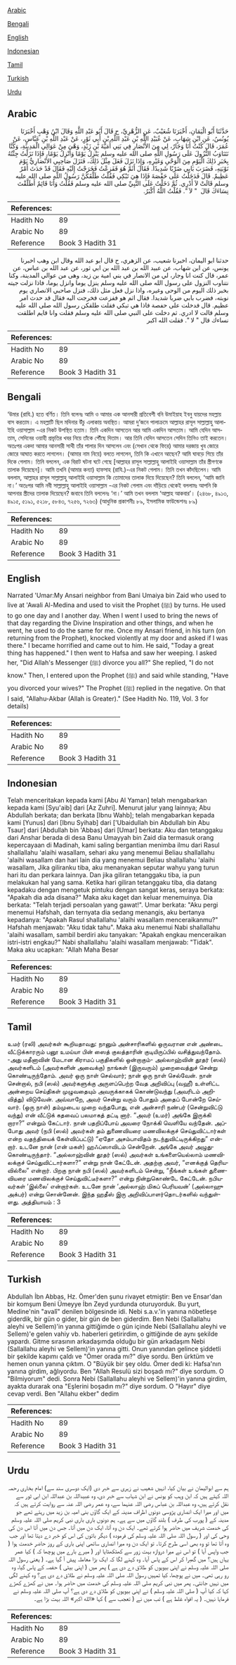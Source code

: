 [Arabic](#arabic)

[Bengali](#bengali)

[English](#english)

[Indonesian](#indonesian)

[Tamil](#tamil)

[Turkish](#turkish)

[Urdu](#urdu)

## Arabic


<div dir="rtl" lang="ar" style={{fontSize:'larger',backgroundColor:'#f8f9fa',padding:20}}>
حَدَّثَنَا أَبُو الْيَمَانِ، أَخْبَرَنَا شُعَيْبٌ، عَنِ الزُّهْرِيِّ، ح قَالَ أَبُو عَبْدِ اللَّهِ وَقَالَ ابْنُ وَهْبٍ أَخْبَرَنَا يُونُسُ، عَنِ ابْنِ شِهَابٍ، عَنْ عُبَيْدِ اللَّهِ بْنِ عَبْدِ اللَّهِ بْنِ أَبِي ثَوْرٍ، عَنْ عَبْدِ اللَّهِ بْنِ عَبَّاسٍ، عَنْ عُمَرَ، قَالَ كُنْتُ أَنَا وَجَارٌ، لِي مِنَ الأَنْصَارِ فِي بَنِي أُمَيَّةَ بْنِ زَيْدٍ، وَهْىَ مِنْ عَوَالِي الْمَدِينَةِ، وَكُنَّا نَتَنَاوَبُ النُّزُولَ عَلَى رَسُولِ اللَّهِ صلى الله عليه وسلم يَنْزِلُ يَوْمًا وَأَنْزِلُ يَوْمًا، فَإِذَا نَزَلْتُ جِئْتُهُ بِخَبَرِ ذَلِكَ الْيَوْمِ مِنَ الْوَحْىِ وَغَيْرِهِ، وَإِذَا نَزَلَ فَعَلَ مِثْلَ ذَلِكَ، فَنَزَلَ صَاحِبِي الأَنْصَارِيُّ يَوْمَ نَوْبَتِهِ، فَضَرَبَ بَابِي ضَرْبًا شَدِيدًا‏.‏ فَقَالَ أَثَمَّ هُوَ فَفَزِعْتُ فَخَرَجْتُ إِلَيْهِ فَقَالَ قَدْ حَدَثَ أَمْرٌ عَظِيمٌ‏.‏ قَالَ فَدَخَلْتُ عَلَى حَفْصَةَ فَإِذَا هِيَ تَبْكِي فَقُلْتُ طَلَّقَكُنَّ رَسُولُ اللَّهِ صلى الله عليه وسلم قَالَتْ لاَ أَدْرِي‏.‏ ثُمَّ دَخَلْتُ عَلَى النَّبِيِّ صلى الله عليه وسلم فَقُلْتُ وَأَنَا قَائِمٌ أَطَلَّقْتَ نِسَاءَكَ قَالَ ‏ "‏ لاَ ‏"‏‏.‏ فَقُلْتُ اللَّهُ أَكْبَرُ‏.‏
</div>
<div style={{backgroundColor:'#f8f9fa',padding:20, marginBottom: 10}}><table> <thead> <tr> <th>References:</th> <th></th> </tr> </thead> <tbody><tr><td>Hadith No</td><td>89</td></tr><tr><td>Arabic No</td><td>89</td></tr><tr><td>Reference</td><td>Book 3 Hadith 31</td></tr></tbody></table></div>


<div dir="rtl" lang="ar" style={{fontSize:'larger',backgroundColor:'#f8f9fa',padding:20}}>
حدثنا ابو اليمان، اخبرنا شعيب، عن الزهري، ح قال ابو عبد الله وقال ابن وهب اخبرنا يونس، عن ابن شهاب، عن عبيد الله بن عبد الله بن ابي ثور، عن عبد الله بن عباس، عن عمر، قال كنت انا وجار، لي من الانصار في بني امية بن زيد، وهى من عوالي المدينة، وكنا نتناوب النزول على رسول الله صلى الله عليه وسلم ينزل يوما وانزل يوما، فاذا نزلت جيته بخبر ذلك اليوم من الوحى وغيره، واذا نزل فعل مثل ذلك، فنزل صاحبي الانصاري يوم نوبته، فضرب بابي ضربا شديدا. فقال اثم هو ففزعت فخرجت اليه فقال قد حدث امر عظيم. قال فدخلت على حفصة فاذا هي تبكي فقلت طلقكن رسول الله صلى الله عليه وسلم قالت لا ادري. ثم دخلت على النبي صلى الله عليه وسلم فقلت وانا قايم اطلقت نساءك قال " لا ". فقلت الله اكبر
</div>
<div style={{backgroundColor:'#f8f9fa',padding:20, marginBottom: 10}}><table> <thead> <tr> <th>References:</th> <th></th> </tr> </thead> <tbody><tr><td>Hadith No</td><td>89</td></tr><tr><td>Arabic No</td><td>89</td></tr><tr><td>Reference</td><td>Book 3 Hadith 31</td></tr></tbody></table></div>

## Bengali


<div dir="ltr" lang="bn" style={{fontSize:'larger',backgroundColor:'#f8f9fa',padding:20}}>
‘উমার (রাযি.) হতে বর্ণিত। তিনি বলেনঃ আমি ও আমার এক আনসারী প্রতিবেশী বনি উমাইয়াহ ইবনু যায়দের মহল্লায় বাস করতাম। এ মহল্লাটি ছিল মদিনার উঁচু এলাকায় অবস্থিত। আমরা দু’জনে পালাক্রমে আল্লাহর রাসূল সাল্লাল্লাহু আলাইহি ওয়াসাল্লাম -এর নিকট উপস্থিত হতাম। তিনি একদিন আসতেন আর আমি একদিন আসতাম। আমি যেদিন আসতাম, সেদিনের ওয়াহী প্রভৃতির খবর নিয়ে তাঁকে পৌঁছে দিতাম। আর তিনি যেদিন আসতেন সেদিন তিনিও তাই করতেন। অতঃপর একদা আমার আনসারী সাথী তাঁর পালার দিন আসলেন এবং (সেখান থেকে ফিরে) আমার দরজায় খুব জোরে জোরে আঘাত করতে লাগলেন। (আমার নাম নিয়ে) বলতে লাগলেন, তিনি কি এখানে আছেন? আমি ঘাবড়ে গিয়ে তাঁর দিকে গেলাম। তিনি বললেন, এক বিরাট ঘটনা ঘটে গেছে [আল্লাহর রাসূল সাল্লাল্লাহু আলাইহি ওয়াসাল্লাম তাঁর স্ত্রীগণকে তালাক দিয়েছেন]। আমি তখনি (আমার কন্যা) হাফসাহ (রাযি.)-এর নিকট গেলাম। তিনি তখন কাঁদছিলেন। আমি বললাম, আল্লাহর রাসূল সাল্লাল্লাহু আলাইহি ওয়াসাল্লাম কি তোমাদের তালাক দিয়ে দিয়েছেন? তিনি বললেন, ‘আমি জানি না।’ অতঃপর আমি নবী সাল্লাল্লাহু আলাইহি ওয়াসাল্লাম -এর নিকট গেলাম এবং দাঁড়িয়ে থেকেই বললামঃ আপনি কি আপনার স্ত্রীদের তালাক দিয়েছেন? জবাবে তিনি বললেনঃ ‘না।’ আমি তখন বললাম ‘আল্লাহ আকবার’। (২৪৬৮, ৪৯১৩, ৪৯১৫, ৫১৯১, ৫২১৮, ৫৮৪৩, ৭২৫৬, ৭২৬৩) (আধুনিক প্রকাশনীঃ ৮৯, ইসলামিক ফাউন্ডেশনঃ ৮৯)
</div>
<div style={{backgroundColor:'#f8f9fa',padding:20, marginBottom: 10}}><table> <thead> <tr> <th>References:</th> <th></th> </tr> </thead> <tbody><tr><td>Hadith No</td><td>89</td></tr><tr><td>Arabic No</td><td>89</td></tr><tr><td>Reference</td><td>Book 3 Hadith 31</td></tr></tbody></table></div>

## English


<div dir="ltr" lang="en" style={{fontSize:'larger',backgroundColor:'#f8f9fa',padding:20}}>
Narrated 'Umar:My Ansari neighbor from Bani Umaiya bin Zaid who used to live at 'Awali Al-Medina and used to visit the Prophet (ﷺ) by turns. He used to go one day and I another day. When I went I used to bring the news of that day regarding the Divine Inspiration and other things, and when he went, he used to do the same for me. Once my Ansari friend, in his turn (on returning from the Prophet), knocked violently at my door and asked if I was there." I became horrified and came out to him. He said, "Today a great thing has happened." I then went to Hafsa and saw her weeping. I asked her, "Did Allah's Messenger (ﷺ) divorce you all?" She replied, "I do not know." Then, I entered upon the Prophet (ﷺ) and said while standing, "Have you divorced your wives?" The Prophet (ﷺ) replied in the negative. On that I said, "Allahu-Akbar (Allah is Greater)." (See Hadith No. 119, Vol. 3 for details)
</div>
<div style={{backgroundColor:'#f8f9fa',padding:20, marginBottom: 10}}><table> <thead> <tr> <th>References:</th> <th></th> </tr> </thead> <tbody><tr><td>Hadith No</td><td>89</td></tr><tr><td>Arabic No</td><td>89</td></tr><tr><td>Reference</td><td>Book 3 Hadith 31</td></tr></tbody></table></div>

## Indonesian


<div dir="ltr" lang="id" style={{fontSize:'larger',backgroundColor:'#f8f9fa',padding:20}}>
Telah menceritakan kepada kami [Abu Al Yaman] telah mengabarkan kepada kami [Syu'aib] dari [Az Zuhri]. Menurut jalur yang lainnya; Abu Abdullah berkata; dan berkata [Ibnu Wahb]; telah mengabarkan kepada kami [Yunus] dari [Ibnu Syihab] dari ['Ubaidullah bin Abdullah bin Abu Tsaur] dari [Abdullah bin 'Abbas] dari [Umar] berkata: Aku dan tetanggaku dari Anshar berada di desa Banu Umayyah bin Zaid dia termasuk orang kepercayaan di Madinah, kami saling bergantian menimba ilmu dari Rasul shallallahu 'alaihi wasallam, sehari aku yang menemui Beliau shallallahu 'alaihi wasallam dan hari lain dia yang menemui Beliau shallallahu 'alaihi wasallam, Jika giliranku tiba, aku menanyakan seputar wahyu yang turun hari itu dan perkara lainnya. Dan jika giliran tetanggaku tiba, ia pun melakukan hal yang sama. Ketika hari giliran tetanggaku tiba, dia datang kepadaku dengan mengetuk pintuku dengan sangat keras, seraya berkata: "Apakah dia ada disana?" Maka aku kaget dan keluar menemuinya. Dia berkata: "Telah terjadi persoalan yang gawat!". Umar berkata: "Aku pergi menemui Hafshah, dan ternyata dia sedang menangis, aku bertanya kepadanya: "Apakah Rasul shallallahu 'alaihi wasallam menceraikanmu?" Hafshah menjawab: "Aku tidak tahu". Maka aku menemui Nabi shallallahu 'alaihi wasallam, sambil berdiri aku tanyakan: "Apakah engkau menceraikan istri-istri engkau?" Nabi shallallahu 'alaihi wasallam menjawab: "Tidak". Maka aku ucapkan: "Allah Maha Besar
</div>
<div style={{backgroundColor:'#f8f9fa',padding:20, marginBottom: 10}}><table> <thead> <tr> <th>References:</th> <th></th> </tr> </thead> <tbody><tr><td>Hadith No</td><td>89</td></tr><tr><td>Arabic No</td><td>89</td></tr><tr><td>Reference</td><td>Book 3 Hadith 31</td></tr></tbody></table></div>

## Tamil


<div dir="ltr" lang="ta" style={{fontSize:'larger',backgroundColor:'#f8f9fa',padding:20}}>
உமர் (ரலி) அவர்கள் கூறியதாவது: நானும் அன்சாரிகளில் ஒருவரான என் அண்டை வீட்டுக்காரரும் பனூ உமய்யா பின் ஸைத் குலத்தாரின் குடியிருப்பில் வசித்துவந்தோம். -அது மதீனாவின் மேடான கிராமப் பகுதிகளில் ஒன்றாகும்- அல்லாஹ்வின் தூதர் (ஸல்) அவர்களிடம் (அவர்களின் அவைக்கு) நாங்கள் (இருவரும்) முறைவைத்துச் சென்று கொண்டிருந்தோம். அவர் ஒரு நாள் செல்வார்; நான் ஒரு நாள் செல்வேன். நான் சென்றால், நபி (ஸல்) அவர்களுக்கு அருளப்பெற்ற வேத அறிவிப்பு (வஹீ) உள்ளிட்ட அன்றைய செய்திகள் முழுவதையும் அவருக்காகக் கொண்டுவந்து (அவரிடம் அறிவித்து) விடுவேன். அவ்வாறே, அவர் சென்று வரும் போதும் அதைப் போன்றே செய்வார். (ஒரு நாள்) தம்முடைய முறை வந்தபோது, என் அன்சாரி நண்பர் (சென்றுவிட்டு வந்து) என் வீட்டுக் கதவைப் பலமாகத் தட்டி னார். “அவர் (உமர்) அங்கே இருக்கி றாரா?” என்றும் கேட்டார். நான் பதறிப்போய் அவரை நோக்கி வெளியே வந்தேன். அப்போது அவர் (நபி (ஸல்) அவர்கள் தம் துணைவியரை மணவிலக்குச் செய்துவிட்டார்கள் என்ற வதந்தியைக் கேள்விப்பட்டு) “ஏதோ அசம்பாவிதம் நடந்துவிட்டிருக்கிறது” என்றார். உடனே நான் (என் மகள்) ஹஃப்ஸாவிடம் சென்றேன். அங்கே அவர் அழுதுகொண்டிருந்தார். “அல்லாஹ்வின் தூதர் (ஸல்) அவர்கள் உங்களையெல்லாம் மணவிலக்குச் செய்துவிட்டார்களா?” என்று நான் கேட்டேன். அதற்கு அவர், “எனக்குத் தெரியவில்லை” என்றார். பிறகு நான் நபி (ஸல்) அவர்களிடம் சென்று, “நீங்கள் உங்கள் துணைவியரை மணவிலக்குச் செய்துவிட்டீர்களா?” என்று நின்றுகொண்டே கேட்டேன். நபியவர்கள் ‘இல்லை’ என்றார்கள். உடனே நான் ‘அல்லாஹ் மிகப் பெரியவன்’ (அல்லாஹு அக்பர்) என்று சொன்னேன். இந்த ஹதீஸ் இரு அறிவிப்பாளர்தொடர்களில் வந்துள்ளது. அத்தியாயம் : 3
</div>
<div style={{backgroundColor:'#f8f9fa',padding:20, marginBottom: 10}}><table> <thead> <tr> <th>References:</th> <th></th> </tr> </thead> <tbody><tr><td>Hadith No</td><td>89</td></tr><tr><td>Arabic No</td><td>89</td></tr><tr><td>Reference</td><td>Book 3 Hadith 31</td></tr></tbody></table></div>

## Turkish


<div dir="ltr" lang="tr" style={{fontSize:'larger',backgroundColor:'#f8f9fa',padding:20}}>
Abdullah İbn Abbas, Hz. Ömer'den şunu rivayet etmiştir: Ben ve Ensar'dan bir komşum Beni Ümeyye İbn Zeyd yurdunda oturuyor­duk. Bu yurt, Medine'nin "avalî" denilen bölgesinde idi. Nebi s.a.v.'in yanına nöbetleşe giderdik, bir gün o gider, bir gün de ben giderdim. Ben Nebi (Sallallahu aleyhi ve Sellem)'in yanına gittiğimde o gün içinde Nebi (Sallallahu aleyhi ve Sellem)'e gelen vahiy vb. haberleri getirirdim, o gittiğinde de aynı şekilde yapardı. Gitme sırasının arkadaşımda olduğu bir gün arkadaşım Nebi (Sallallahu aleyhi ve Sellem)'in yanına gitti. Onun yanından gelince şiddetli bir şekilde kapımı çaldı ve "Ömer orada mı?" diye sordu. Ben ürktüm ve hemen onun yanına çıktım. O "Büyük bir şey oldu. Ömer dedi ki: Hafsa'nın yanına girdim, ağlıyordu. Ben "Allah Resulü sizi boşadı mı?" diye sordum. O "Bilmiyorum" dedi. Sonra Nebi (Sallallahu aleyhi ve Sellem)'in yanına girdim, ayakta durarak ona "Eşlerini boşadın mı?" diye sordum. O "Hayır" diye cevap verdi. Ben "Allahu ekber" dedim
</div>
<div style={{backgroundColor:'#f8f9fa',padding:20, marginBottom: 10}}><table> <thead> <tr> <th>References:</th> <th></th> </tr> </thead> <tbody><tr><td>Hadith No</td><td>89</td></tr><tr><td>Arabic No</td><td>89</td></tr><tr><td>Reference</td><td>Book 3 Hadith 31</td></tr></tbody></table></div>

## Urdu


<div dir="rtl" lang="ur" style={{fontSize:'larger',backgroundColor:'#f8f9fa',padding:20}}>
ہم سے ابوالیمان نے بیان کیا، انہیں شعیب نے زہری سے خبر دی (ایک دوسری سند سے) امام بخاری رحمہ اللہ کہتے ہیں کہ ابن وہب کو یونس نے ابن شہاب سے خبر دی، وہ عبیداللہ بن عبداللہ ابن ابی ثور سے نقل کرتے ہیں، وہ عبداللہ بن عباس رضی اللہ عنہما سے، وہ عمر رضی اللہ عنہ سے روایت کرتے ہیں کہ میں اور میرا ایک انصاری پڑوسی دونوں اطراف مدینہ کے ایک گاؤں بنی امیہ بن زید میں رہتے تھے جو مدینہ کے ( پورب کی طرف ) بلند گاؤں میں سے ہے۔ ہم دونوں باری باری نبی کریم صلی اللہ علیہ وسلم کی خدمت شریف میں حاضر ہوا کرتے تھے۔ ایک دن وہ آتا، ایک دن میں آتا۔ جس دن میں آتا اس دن کی وحی کی اور ( رسول اللہ صلی اللہ علیہ وسلم کی فرمودہ ) دیگر باتوں کی اس کو خبر دے دیتا تھا اور جب وہ آتا تھا تو وہ بھی اسی طرح کرتا۔ تو ایک دن وہ میرا انصاری ساتھی اپنی باری کے روز حاضر خدمت ہوا ( جب واپس آیا ) تو اس نے میرا دروازہ بہت زور سے کھٹکھٹایا اور ( میرے بارے میں پوچھا کہ ) کیا عمر یہاں ہیں؟ میں گھبرا کر اس کے پاس آیا۔ وہ کہنے لگا کہ ایک بڑا معاملہ پیش آ گیا ہے۔ ( یعنی رسول اللہ صلی اللہ علیہ وسلم نے اپنی بیویوں کو طلاق دے دی ہے ) پھر میں ( اپنی بیٹی ) حفصہ کے پاس گیا، وہ رو رہی تھی۔ میں نے پوچھا، کیا تمہیں رسول اللہ صلی اللہ علیہ وسلم نے طلاق دے دی ہے؟ وہ کہنے لگی میں نہیں جانتی۔ پھر میں نبی کریم صلی اللہ علیہ وسلم کی خدمت میں حاضر ہوا۔ میں نے کھڑے کھڑے کہا کہ کیا آپ ( صلی اللہ علیہ وسلم ) نے اپنی بیویوں کو طلاق دے دی ہے؟ آپ صلی اللہ علیہ وسلم نے فرمایا نہیں۔ ( یہ افواہ غلط ہے ) تب میں نے ( تعجب سے ) کہا «الله اكبر» اللہ بہت بڑا ہے۔
</div>
<div style={{backgroundColor:'#f8f9fa',padding:20, marginBottom: 10}}><table> <thead> <tr> <th>References:</th> <th></th> </tr> </thead> <tbody><tr><td>Hadith No</td><td>89</td></tr><tr><td>Arabic No</td><td>89</td></tr><tr><td>Reference</td><td>Book 3 Hadith 31</td></tr></tbody></table></div>